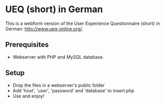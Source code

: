 UEQ (short) in German
===

This is a webform version of the User Experience Questionnaire (short) in German: http://www.ueq-online.org/.

## Prerequisites ##
* Webserver with PHP and MySQL database.

## Setup ##
* Drop the files in a webserver's public folder
* Add 'host', 'user', 'password' and 'database' to insert.php
* Use and enjoy!
